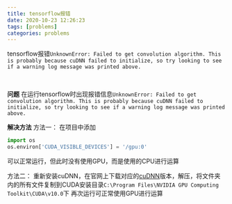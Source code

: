```yaml
---
title: tensorflow报错
date: 2020-10-23 12:26:23
tags: [problems]
categories: problems
---
```

tensorflow报错`UnknownError: Failed to get convolution algorithm. This is probably because cuDNN failed to initialize, so try looking to see if a warning log message was printed above.`
<!-- more -->
<br />

**问题**
在运行tensorflow时出现报错信息`UnknownError: Failed to get convolution algorithm. This is probably because cuDNN failed to initialize, so try looking to see if a warning log message was printed above.`

**解决方法**
方法一：
在项目中添加
```python
import os
os.environ['CUDA_VISIBLE_DEVICES'] = '/gpu:0'
```
可以正常运行，但此时没有使用GPU，而是使用的CPU进行运算

方法二：
重新安装cuDNN，在官网上下载对应的[cuDNN](https://developer.nvidia.com/rdp/cudnn-archive)版本，解压，将文件夹内的所有文件复制到CUDA安装目录`C:\Program Files\NVIDIA GPU Computing Toolkit\CUDA\v10.0`下
再次运行可正常使用GPU进行运算
